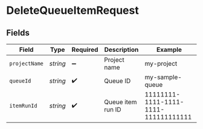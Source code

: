# DeleteQueueItemRequest


## Fields

| Field                                | Type                                 | Required                             | Description                          | Example                              |
| ------------------------------------ | ------------------------------------ | ------------------------------------ | ------------------------------------ | ------------------------------------ |
| `projectName`                        | *string*                             | :heavy_minus_sign:                   | Project name                         | my-project                           |
| `queueId`                            | *string*                             | :heavy_check_mark:                   | Queue ID                             | my-sample-queue                      |
| `itemRunId`                          | *string*                             | :heavy_check_mark:                   | Queue item run ID                    | 11111111-1111-1111-1111-111111111111 |